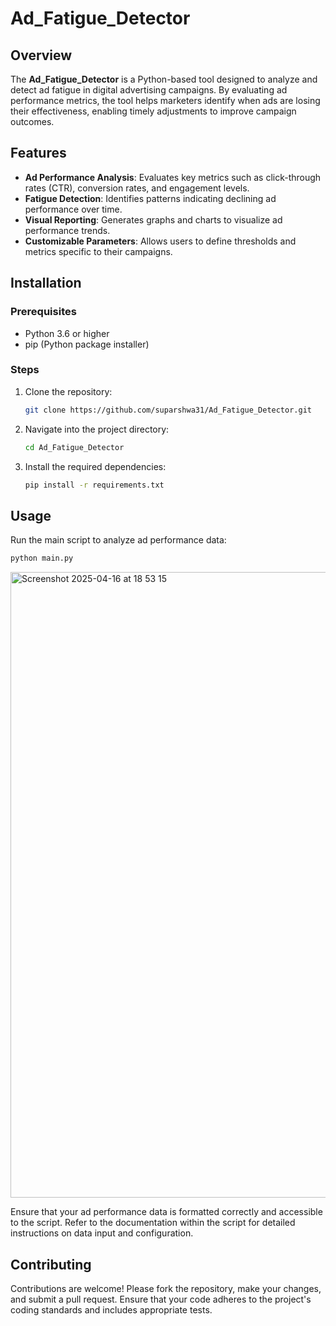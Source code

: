 # Ad_Fatigue_Detector

## Overview

The **Ad_Fatigue_Detector** is a Python-based tool designed to analyze and detect ad fatigue in digital advertising campaigns. By evaluating ad performance metrics, the tool helps marketers identify when ads are losing their effectiveness, enabling timely adjustments to improve campaign outcomes.

## Features

- **Ad Performance Analysis**: Evaluates key metrics such as click-through rates (CTR), conversion rates, and engagement levels.
- **Fatigue Detection**: Identifies patterns indicating declining ad performance over time.
- **Visual Reporting**: Generates graphs and charts to visualize ad performance trends.
- **Customizable Parameters**: Allows users to define thresholds and metrics specific to their campaigns.

## Installation

### Prerequisites

- Python 3.6 or higher
- pip (Python package installer)

### Steps

1. Clone the repository:

   ```bash
   git clone https://github.com/suparshwa31/Ad_Fatigue_Detector.git
   ```
2. Navigate into the project directory:

   ```bash
   cd Ad_Fatigue_Detector
   ```
3. Install the required dependencies:

   ```bash
   pip install -r requirements.txt
   ```

## Usage

Run the main script to analyze ad performance data:


```bash
python main.py
```
<img width="1001" alt="Screenshot 2025-04-16 at 18 53 15" src="https://github.com/user-attachments/assets/3b498a9e-ece9-4fc1-8136-3b685da0daa0" />

Ensure that your ad performance data is formatted correctly and accessible to the script. Refer to the documentation within the script for detailed instructions on data input and configuration.

## Contributing

Contributions are welcome! Please fork the repository, make your changes, and submit a pull request. Ensure that your code adheres to the project's coding standards and includes appropriate tests.
